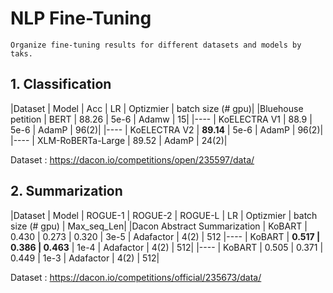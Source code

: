 # NLP Fine-Tuning

    Organize fine-tuning results for different datasets and models by taks.

## 1. Classification

|Dataset | Model | Acc | LR | Optizmier | batch size (# gpu)|
|Bluehouse petition | BERT | 88.26 | 5e-6 | Adamw | 15|
|---- | KoELECTRA V1 | 88.9 | 5e-6 | AdamP | 96(2)|
|---- | KoELECTRA V2 | **89.14** | 5e-6 | AdamP | 96(2)|
|---- | XLM-RoBERTa-Large | 89.52 | AdamP | 24(2)|

Dataset : https://dacon.io/competitions/open/235597/data/


## 2. Summarization

|Dataset | Model | ROGUE-1 | ROGUE-2 | ROGUE-L | LR | Optizmier | batch size (# gpu) | Max_seq_Len|
|Dacon Abstract Summarization | KoBART | 0.430 | 0.273 | 0.320 | 3e-5 | Adafactor | 4(2) | 512
|---- | KoBART | **0.517 | 0.386 | 0.463** | 1e-4 | Adafactor | 4(2) | 512|
|---- | KoBART | 0.505 | 0.371 | 0.449 | 1e-3 | Adafactor | 4(2) | 512|

Dataset : https://dacon.io/competitions/official/235673/data/
